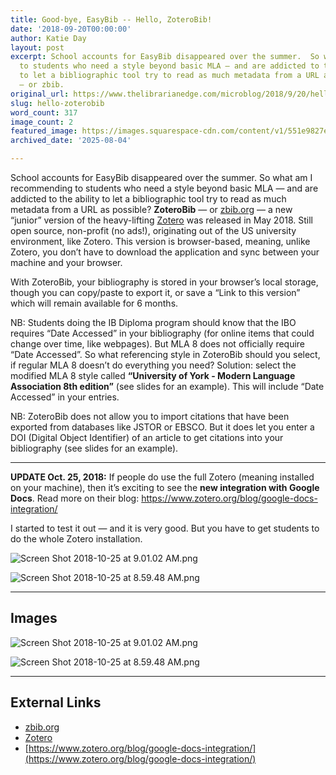 ```yaml
---
title: Good-bye, EasyBib -- Hello, ZoteroBib!
date: '2018-09-20T00:00:00'
author: Katie Day
layout: post
excerpt: School accounts for EasyBib disappeared over the summer.  So what am I recommending
  to students who need a style beyond basic MLA — and are addicted to the ability
  to let a bibliographic tool try to read as much metadata from a URL as possible?ZoteroBib
  — or zbib.
original_url: https://www.thelibrarianedge.com/microblog/2018/9/20/hello-zoterobib
slug: hello-zoterobib
word_count: 317
image_count: 2
featured_image: https://images.squarespace-cdn.com/content/v1/551e9827e4b0a00742213303/1540432891643-RKY7ON733FKS7D9354NY/Screen+Shot+2018-10-25+at+9.01.02+AM.png
archived_date: '2025-08-04'

---
```


School accounts for EasyBib disappeared over the summer. So what am I recommending to students who need a style beyond basic MLA — and are addicted to the ability to let a bibliographic tool try to read as much metadata from a URL as possible?
**ZoteroBib** — or [zbib.org](http://zbib.org) — a new “junior” version of the heavy-lifting [Zotero](http://zotero.org) was released in May 2018. Still open source, non-profit \(no ads\!\), originating out of the US university environment, like Zotero. This version is browser-based, meaning, unlike Zotero, you don’t have to download the application and sync between your machine and your browser.

With ZoteroBib, your bibliography is stored in your browser’s local storage, though you can copy/paste to export it, or save a “Link to this version” which will remain available for 6 months.

NB: Students doing the IB Diploma program should know that the IBO requires “Date Accessed” in your bibliography \(for online items that could change over time, like webpages\). But MLA 8 does not officially require “Date Accessed”. So what referencing style in ZoteroBib should you select, if regular MLA 8 doesn’t do everything you need? Solution: select the modified MLA 8 style called **“University of York - Modern Language Association 8th edition”** \(see slides for an example\). This will include “Date Accessed” in your entries.

NB: ZoteroBib does not allow you to import citations that have been exported from databases like JSTOR or EBSCO. But it does let you enter a DOI \(Digital Object Identifier\) of an article to get citations into your bibliography \(see slides for an example\).
* * *
**UPDATE Oct. 25, 2018:** If people do use the full Zotero \(meaning installed on your machine\), then it’s exciting to see the **new integration with Google Docs**. Read more on their blog: <https://www.zotero.org/blog/google-docs-integration/>

I started to test it out — and it is very good. But you have to get students to do the whole Zotero installation.

![Screen Shot 2018-10-25 at 9.01.02 AM.png](https://images.squarespace-cdn.com/content/v1/551e9827e4b0a00742213303/1540432891643-RKY7ON733FKS7D9354NY/Screen+Shot+2018-10-25+at+9.01.02+AM.png)

![Screen Shot 2018-10-25 at 8.59.48 AM.png](https://images.squarespace-cdn.com/content/v1/551e9827e4b0a00742213303/1540432913086-JS0HULRYPUMMUYBC6KLM/Screen+Shot+2018-10-25+at+8.59.48+AM.png)

---

## Images

![Screen Shot 2018-10-25 at 9.01.02 AM.png](https://images.squarespace-cdn.com/content/v1/551e9827e4b0a00742213303/1540432891643-RKY7ON733FKS7D9354NY/Screen+Shot+2018-10-25+at+9.01.02+AM.png)

![Screen Shot 2018-10-25 at 8.59.48 AM.png](https://images.squarespace-cdn.com/content/v1/551e9827e4b0a00742213303/1540432913086-JS0HULRYPUMMUYBC6KLM/Screen+Shot+2018-10-25+at+8.59.48+AM.png)



---

## External Links

- [zbib.org](http://zbib.org)
- [Zotero](http://zotero.org)
- [https://www.zotero.org/blog/google-docs-integration/](https://www.zotero.org/blog/google-docs-integration/)
